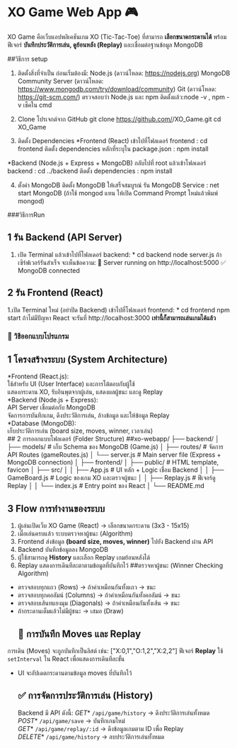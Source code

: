 # XO Game Web App 🎮  
XO Game คือเว็บแอปพลิเคชันเกม XO (Tic-Tac-Toe) ที่สามารถ **เลือกขนาดกระดานได้** พร้อมฟีเจอร์ **บันทึกประวัติการเล่น, ดูย้อนหลัง (Replay)** และเชื่อมต่อฐานข้อมูล MongoDB

##วิธีการ setup
  1. ติดตั้งสิ่งที่จำเป็น
  ก่อนเริ่มต้องมี:
    Node.js (ดาวน์โหลด: https://nodejs.org)
    MongoDB Community Server (ดาวน์โหลด: https://www.mongodb.com/try/download/community)
    Git (ดาวน์โหลด: https://git-scm.com/)
    ตรวจสอบว่า Node.js และ npm ติดตั้งแล้ว:node -v , npm -v เช็คใน cmd

  2. Clone โปรเจกต์จาก GitHub
    git clone https://github.com/<username>/XO_Game.git
    cd XO_Game

  3. ติดตั้ง Dependencies 
   *Frontend (React)
    เข้าไปที่โฟลเดอร์ frontend : cd frontend
    ติดตั้ง dependencies หลักที่ระบุใน package.json : npm install

  *Backend (Node.js + Express + MongoDB)
    กลับไปที่ root แล้วเข้าโฟลเดอร์ backend : cd ../backend
    ติดตั้ง dependencies : npm install

  4. ตั้งค่า MongoDB
    ติดตั้ง MongoDB ให้เสร็จสมบูรณ์
    รัน MongoDB Service : net start MongoDB (ถ้าใช้ mongod แทน ให้เปิด Command Prompt ใหม่แล้วพิมพ์ mongod)

###วิธีการRun
  ## 1 รัน Backend (API Server)
  1. เปิด Terminal แล้วเข้าไปที่โฟลเดอร์ backend:
    *
     cd backend
     node server.js
     ถ้าเซิร์ฟเวอร์รันสำเร็จ จะเห็นข้อความ:
     🚀 Server running on http://localhost:5000
     ✅ MongoDB connected
  ## 2 รัน Frontend (React)
  1.เปิด Terminal ใหม่ (อย่าปิด Backend)
  เข้าไปที่โฟลเดอร์ frontend:
  *
    cd frontend
    npm start
    ถ้าไม่มีปัญหา React จะรันที่ http://localhost:3000
  **เท่านี้ก็สามารถเล่นเกมได้แล้ว**
 
### 🧠 วิธีออกแบบโปรแกรม 
  ## 1 โครงสร้างระบบ (System Architecture)
   *Frontend (React.js):  
     ใช้สำหรับ UI (User Interface) และการโต้ตอบกับผู้ใช้  
     แสดงกระดาน XO, รับอินพุตจากผู้เล่น, แสดงผลผู้ชนะ และดู Replay  
    *Backend (Node.js + Express):  
     API Server เชื่อมต่อกับ MongoDB  
     จัดการการบันทึกเกม, ดึงประวัติการเล่น, ล้างข้อมูล และให้ข้อมูล Replay  
    *Database (MongoDB):  
     เก็บประวัติการเล่น (board size, moves, winner, เวลาเล่น)  
     ## 2 การออกแบบโฟลเดอร์ (Folder Structure)
##xo-webapp/
├── backend/
│ ├── models/ # เก็บ Schema ของ MongoDB (Game.js)
│ ├── routes/ # จัดการ API Routes (gameRoutes.js)
│ └── server.js # Main server file (Express + MongoDB connection)
│
├── frontend/
│ ├── public/ # HTML template, favicon
│ ├── src/
│ │ ├── App.js # UI หลัก + Logic เชื่อม Backend
│ │ ├── GameBoard.js # Logic ของเกม XO และตรวจผู้ชนะ
│ │ ├── Replay.js # ฟีเจอร์ดู Replay
│ │ └── index.js # Entry point ของ React
│
└── README.md
## 3 Flow การทำงานของระบบ
   1. ผู้เล่นเปิดเว็บ XO Game (React) → เลือกขนาดกระดาน (3x3 - 15x15)  
  2. เมื่อเล่นครบแล้ว ระบบตรวจหาผู้ชนะ (Algorithm)  
  3. Frontend ส่งข้อมูล **(board size, moves, winner)** ไปยัง Backend ผ่าน API  
  4. Backend บันทึกข้อมูลลง MongoDB  
  5. ผู้ใช้สามารถดู **History** และเลือก Replay เกมย้อนหลังได้  
  6. Replay แสดงการเดินทีละตาตามข้อมูลที่บันทึกไว้
  ##ตรวจหาผู้ชนะ (Winner Checking Algorithm)
- ตรวจสอบทุกแถว (Rows) → ถ้าค่าเหมือนกันทั้งแถว → ชนะ  
- ตรวจสอบทุกคอลัมน์ (Columns) → ถ้าค่าเหมือนกันทั้งคอลัมน์ → ชนะ  
- ตรวจสอบเส้นทแยงมุม (Diagonals) → ถ้าค่าเหมือนกันทั้งเส้น → ชนะ  
- ถ้ากระดานเต็มแล้วไม่มีผู้ชนะ → เสมอ (Draw)
  ## 🎯 การบันทึก Moves และ Replay
 การเดิน (Moves) จะถูกบันทึกเป็นลิสต์ เช่น: ["X:0,1","O:1,2","X:2,2"]
 ฟีเจอร์ **Replay** ใช้ `setInterval` ใน React เพื่อแสดงการเดินทีละขั้น  
- UI จะอัปเดตกระดานตามข้อมูล moves ที่บันทึกไว้
  ## ✅ การจัดการประวัติการเล่น (History)
  Backend มี API ดังนี้:
  *GET** `/api/game/history` → ดึงประวัติการเล่นทั้งหมด  
  *POST** `/api/game/save` → บันทึกเกมใหม่  
  *GET** `/api/game/replay/:id` → ดึงข้อมูลเกมตาม ID เพื่อ Replay  
  *DELETE** `/api/game/history` → ลบประวัติการเล่นทั้งหมด


